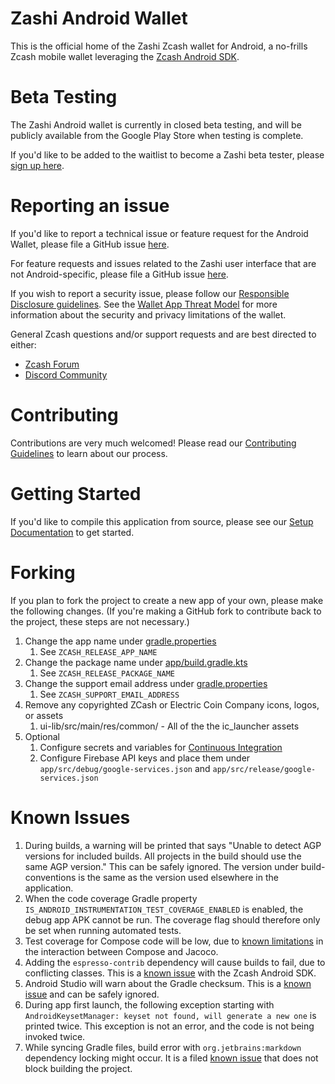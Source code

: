 # Zashi Android Wallet

This is the official home of the Zashi Zcash wallet for Android, a no-frills
Zcash mobile wallet leveraging the [Zcash Android SDK](https://github.com/Electric-Coin-Company/zcash-android-wallet-sdk).  

# Beta Testing

The Zashi Android wallet is currently in closed beta testing, and will be
publicly available from the Google Play Store when testing is complete.

If you'd like to be added to the waitlist to become a Zashi beta tester, 
please [sign up here](https://docs.google.com/forms/d/e/1FAIpQLSeQpykeMF8QcxnX5W8ya0pXIf5YPRRpUXD7H1gvbzv_WyASPw/viewform).

# Reporting an issue

If you'd like to report a technical issue or feature request for the Android
Wallet, please file a GitHub issue [here](https://github.com/Electric-Coin-Company/zashi-android/issues/new/choose).

For feature requests and issues related to the Zashi user interface that are
not Android-specific, please file a GitHub issue [here](https://github.com/Electric-Coin-Company/zashi/issues/new/choose).

If you wish to report a security issue, please follow our 
[Responsible Disclosure guidelines](https://github.com/Electric-Coin-Company/zashi/blob/master/responsible_disclosure.md).
See the [Wallet App Threat Model](https://github.com/Electric-Coin-Company/zashi/blob/master/wallet_threat_model.md) 
for more information about the security and privacy limitations of the wallet.

General Zcash questions and/or support requests and are best directed to either:
 * [Zcash Forum](https://forum.zcashcommunity.com/)
 * [Discord Community](https://discord.io/zcash-community)

# Contributing

Contributions are very much welcomed!  Please read our [Contributing Guidelines](docs/CONTRIBUTING.md) to learn about our process.

# Getting Started

If you'd like to compile this application from source, please see our [Setup Documentation](docs/Setup.md) to get started.

# Forking

If you plan to fork the project to create a new app of your own, please make
the following changes.  (If you're making a GitHub fork to contribute back to
the project, these steps are not necessary.)

1. Change the app name under [gradle.properties](gradle.properties)
    1. See `ZCASH_RELEASE_APP_NAME`
1. Change the package name under [app/build.gradle.kts](app/build.gradle.kts)
    1. See `ZCASH_RELEASE_PACKAGE_NAME`
1. Change the support email address under [gradle.properties](gradle.properties)
    1. See `ZCASH_SUPPORT_EMAIL_ADDRESS`
1. Remove any copyrighted ZCash or Electric Coin Company icons, logos, or assets
    1. ui-lib/src/main/res/common/ - All of the the ic_launcher assets
1. Optional
    1. Configure secrets and variables for [Continuous Integration](docs/CI.md)
    1. Configure Firebase API keys and place them under `app/src/debug/google-services.json` and `app/src/release/google-services.json`

# Known Issues

1. During builds, a warning will be printed that says "Unable to detect AGP
   versions for included builds. All projects in the build should use the same
   AGP version."  This can be safely ignored.  The version under
   build-conventions is the same as the version used elsewhere in the
   application.
1. When the code coverage Gradle property
   `IS_ANDROID_INSTRUMENTATION_TEST_COVERAGE_ENABLED` is enabled, the debug app
   APK cannot be run.  The coverage flag should therefore only be set when
   running automated tests.
1. Test coverage for Compose code will be low, due to [known limitations](https://github.com/jacoco/jacoco/issues/1208) in the interaction between Compose and Jacoco.
1. Adding the `espresso-contrib` dependency will cause builds to fail, due to conflicting classes.  This is a [known issue](https://github.com/Electric-Coin-Company/zcash-android-wallet-sdk/issues/306) with the Zcash Android SDK.
1. Android Studio will warn about the Gradle checksum.  This is a [known issue](https://github.com/gradle/gradle/issues/9361) and can be safely ignored.
1. During app first launch, the following exception starting with `AndroidKeysetManager: keyset not found, will generate a new one` is printed twice.  This exception is not an error, and the code is not being invoked twice.
1. While syncing Gradle files, build error with `org.jetbrains:markdown` dependency locking might occur. It is a 
   filed [known issue](https://github.com/Electric-Coin-Company/zashi-android/issues/1526) that does not block building 
   the project.
